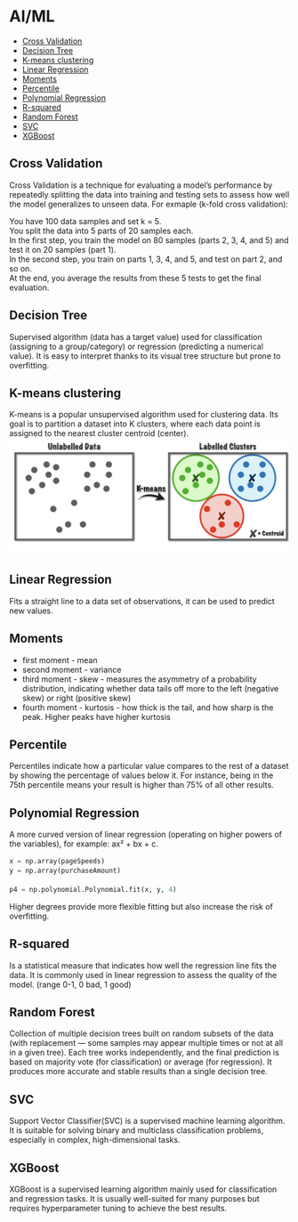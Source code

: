 # AI/ML
- [Cross Validation](#cross_validation)
- [Decision Tree](#decision_tree)
- [K-means clustering](#k-means_clustering)
- [Linear Regression](#linear_regression)
- [Moments](#moments)
- [Percentile](#percentile)
- [Polynomial Regression](#polynomial_regression)
- [R-squared](#r-squared)
- [Random Forest](#random_forest)
- [SVC](#svc)
- [XGBoost](#xgboost)

## Cross Validation <a name="cross_validation"></a>
Cross Validation is a technique for evaluating a model’s performance by repeatedly splitting the data into training and testing sets to assess how well the model generalizes to unseen data. For exmaple (k-fold cross validation):

You have 100 data samples and set k = 5.  
You split the data into 5 parts of 20 samples each.  
In the first step, you train the model on 80 samples (parts 2, 3, 4, and 5) and test it on 20 samples (part 1).  
In the second step, you train on parts 1, 3, 4, and 5, and test on part 2, and so on.  
At the end, you average the results from these 5 tests to get the final evaluation.

## Decision Tree <a name="decision_tree"></a>
Supervised algorithm (data has a target value) used for classification (assigning to a group/category) or regression (predicting a numerical value). It is easy to interpret thanks to its visual tree structure but prone to overfitting.

## K-means clustering <a name="k-means_clustering"></a>
K-means is a popular unsupervised algorithm used for clustering data. Its goal is to partition a dataset into K clusters, where each data point is assigned to the nearest cluster centroid (center).
![alt text](/__images/image.png)

## Linear Regression <a name="linear_regression"></a> 
Fits a straight line to a data set of observations, it can be used to predict new values.

## Moments <a name="moments"></a>
- first moment - mean
- second moment - variance
- third moment - skew -  measures the asymmetry of a probability distribution, indicating whether data tails off more to the left (negative skew) or right (positive skew)
- fourth moment - kurtosis - how thick is the tail, and how sharp is the peak. Higher peaks have higher kurtosis

## Percentile <a name="percentile"></a>
Percentiles indicate how a particular value compares to the rest of a dataset by showing the percentage of values below it. For instance, being in the 75th percentile means your result is higher than 75% of all other results.

## Polynomial Regression <a name="polynomial_regression"></a>
A more curved version of linear regression (operating on higher powers of the variables), for example: ax² + bx + c. 
```python
x = np.array(pageSpeeds)
y = np.array(purchaseAmount)

p4 = np.polynomial.Polynomial.fit(x, y, 4)
```

Higher degrees provide more flexible fitting but also increase the risk of overfitting.

## R-squared <a name="r-squared"></a>
Is a statistical measure that indicates how well the regression line fits the data. It is commonly used in linear regression to assess the quality of the model. (range 0-1, 0 bad, 1 good)

## Random Forest <a name="random_forest"></a>
Collection of multiple decision trees built on random subsets of the data (with replacement — some samples may appear multiple times or not at all in a given tree). Each tree works independently, and the final prediction is based on majority vote (for classification) or average (for regression). It produces more accurate and stable results than a single decision tree.

## SVC <a name="svc"></a>
Support Vector Classifier(SVC) is a supervised machine learning algorithm. It is suitable for solving binary and multiclass classification problems, especially in complex, high-dimensional tasks.

## XGBoost <a name="xgboost"></a>
XGBoost is a supervised learning algorithm mainly used for classification and regression tasks. It is usually well-suited for many purposes but requires hyperparameter tuning to achieve the best results.